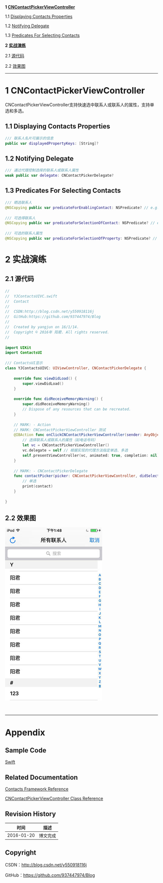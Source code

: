 
**1 [CNContactPickerViewController](#1)**

1.1 [Displaying Contacts Properties](#1.1)

1.2 [Notifying Delegate](#1.2)

1.3 [Predicates For Selecting Contacts](#1.3)

**2 [实战演练](#2)**

2.1 [源代码](#2.1)

2.2 [效果图](#2.2)

----

# <a id="">1 CNContactPickerViewController

CNContactPickerViewController支持快速选中联系人或联系人的属性，支持单选和多选。

## <a id="1.1">1.1 Displaying Contacts Properties

```swift
/// 联系人名片可展示的信息
public var displayedPropertyKeys: [String]?
```

## <a id="1.2">1.2 Notifying Delegate

```swift
/// 通过代理控制选择的联系人或联系人属性
weak public var delegate: CNContactPickerDelegate?
```

## <a id="1.3">1.3 Predicates For Selecting Contacts

```swift
/// 晒选联系人
@NSCopying public var predicateForEnablingContact: NSPredicate? // e.g. emailAddresses.@count > 0

/// 可选得联系人
@NSCopying public var predicateForSelectionOfContact: NSPredicate? // e.g. emailAddresses.@count == 1

/// 可选的联系人属性
@NSCopying public var predicateForSelectionOfProperty: NSPredicate? // e.g. (key == 'emailAddresses') AND (value LIKE '*@apple.com')
```

# <a id="2">2 实战演练

## <a id="2.1">2.1 源代码

```swift
//
//  YJContactsUIVC.swift
//  Contact
//
//  CSDN:http://blog.csdn.net/y550918116j
//  GitHub:https://github.com/937447974/Blog
//
//  Created by yangjun on 16/1/14.
//  Copyright © 2016年 阳君. All rights reserved.
//

import UIKit
import ContactsUI

/// ContactsUI显示
class YJContactsUIVC: UIViewController, CNContactPickerDelegate {

    override func viewDidLoad() {
        super.viewDidLoad()
    }

    override func didReceiveMemoryWarning() {
        super.didReceiveMemoryWarning()
        // Dispose of any resources that can be recreated.
    }

    // MARK: - Action
    // MARK: CNContactPickerViewController 测试
    @IBAction func onClickCNContactPickerViewController(sender: AnyObject) {
        // 选择联系人或联系人的属性（如电话号码）
        let vc = CNContactPickerViewController()
        vc.delegate = self // 根据实现的代理方法指定单选、多选
        self.presentViewController(vc, animated: true, completion: nil)
    }
    
    // MARK: - CNContactPickerDelegate
    func contactPicker(picker: CNContactPickerViewController, didSelectContact contact: CNContact) {
        // 单选
        print(contact)
    }
    
}
```

## <a id="2.2">2.2 效果图

![](https://raw.githubusercontent.com/937447974/Blog/master/Resources/2016012003.jpg)

&#160;

----------

# Appendix

## Sample Code

[Swift](https://github.com/937447974/Swift)

## Related Documentation

[Contacts Framework Reference](https://developer.apple.com/library/ios/documentation/Contacts/Reference/Contacts_Framework/index.html)

[CNContactPickerViewController Class Reference](https://developer.apple.com/library/ios/documentation/ContactsUI/Reference/CNContactPickerViewController_Class/index.html)

## Revision History

| 时间 | 描述 |
| ---- | ---- |
| 2016-01-20 | 博文完成 |

## Copyright

CSDN：http://blog.csdn.net/y550918116j

GitHub：https://github.com/937447974/Blog